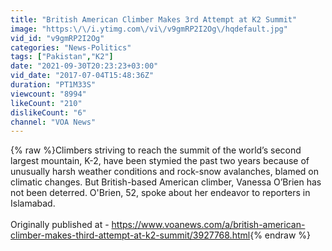 ```yaml
---
title: "British American Climber Makes 3rd Attempt at K2 Summit"
image: "https:\/\/i.ytimg.com\/vi\/v9gmRP2I2Og\/hqdefault.jpg"
vid_id: "v9gmRP2I2Og"
categories: "News-Politics"
tags: ["Pakistan","K2"]
date: "2021-09-30T20:23:23+03:00"
vid_date: "2017-07-04T15:48:36Z"
duration: "PT1M33S"
viewcount: "8994"
likeCount: "210"
dislikeCount: "6"
channel: "VOA News"
---
```

{% raw %}Climbers striving to reach the summit of the world’s second largest mountain, K-2, have been stymied the past two years because of unusually harsh weather conditions and rock-snow avalanches, blamed on climatic changes. But British-based American climber, Vanessa O’Brien has not been deterred. O'Brien, 52, spoke about her endeavor to reporters in Islamabad.<br /><br />Originally published at - <a rel="nofollow" target="blank" href="https://www.voanews.com/a/british-american-climber-makes-third-attempt-at-k2-summit/3927768.html">https://www.voanews.com/a/british-american-climber-makes-third-attempt-at-k2-summit/3927768.html</a>{% endraw %}
